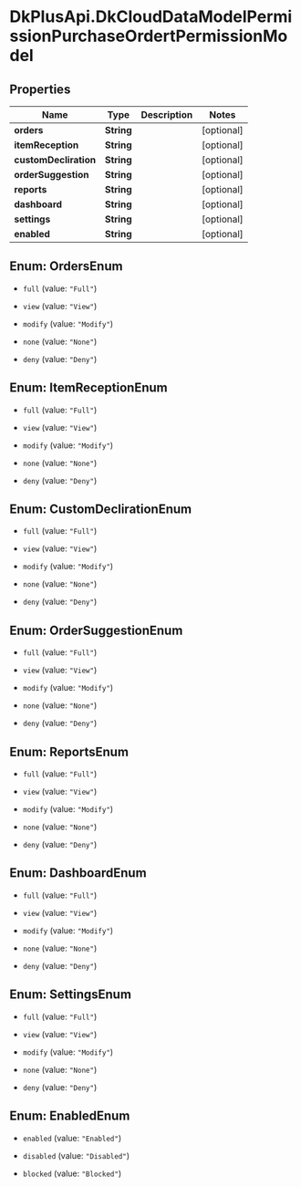 # DkPlusApi.DkCloudDataModelPermissionPurchaseOrdertPermissionModel

## Properties
Name | Type | Description | Notes
------------ | ------------- | ------------- | -------------
**orders** | **String** |  | [optional] 
**itemReception** | **String** |  | [optional] 
**customDecliration** | **String** |  | [optional] 
**orderSuggestion** | **String** |  | [optional] 
**reports** | **String** |  | [optional] 
**dashboard** | **String** |  | [optional] 
**settings** | **String** |  | [optional] 
**enabled** | **String** |  | [optional] 


<a name="OrdersEnum"></a>
## Enum: OrdersEnum


* `full` (value: `"Full"`)

* `view` (value: `"View"`)

* `modify` (value: `"Modify"`)

* `none` (value: `"None"`)

* `deny` (value: `"Deny"`)




<a name="ItemReceptionEnum"></a>
## Enum: ItemReceptionEnum


* `full` (value: `"Full"`)

* `view` (value: `"View"`)

* `modify` (value: `"Modify"`)

* `none` (value: `"None"`)

* `deny` (value: `"Deny"`)




<a name="CustomDeclirationEnum"></a>
## Enum: CustomDeclirationEnum


* `full` (value: `"Full"`)

* `view` (value: `"View"`)

* `modify` (value: `"Modify"`)

* `none` (value: `"None"`)

* `deny` (value: `"Deny"`)




<a name="OrderSuggestionEnum"></a>
## Enum: OrderSuggestionEnum


* `full` (value: `"Full"`)

* `view` (value: `"View"`)

* `modify` (value: `"Modify"`)

* `none` (value: `"None"`)

* `deny` (value: `"Deny"`)




<a name="ReportsEnum"></a>
## Enum: ReportsEnum


* `full` (value: `"Full"`)

* `view` (value: `"View"`)

* `modify` (value: `"Modify"`)

* `none` (value: `"None"`)

* `deny` (value: `"Deny"`)




<a name="DashboardEnum"></a>
## Enum: DashboardEnum


* `full` (value: `"Full"`)

* `view` (value: `"View"`)

* `modify` (value: `"Modify"`)

* `none` (value: `"None"`)

* `deny` (value: `"Deny"`)




<a name="SettingsEnum"></a>
## Enum: SettingsEnum


* `full` (value: `"Full"`)

* `view` (value: `"View"`)

* `modify` (value: `"Modify"`)

* `none` (value: `"None"`)

* `deny` (value: `"Deny"`)




<a name="EnabledEnum"></a>
## Enum: EnabledEnum


* `enabled` (value: `"Enabled"`)

* `disabled` (value: `"Disabled"`)

* `blocked` (value: `"Blocked"`)




